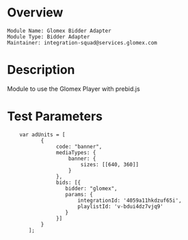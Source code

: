 # Overview

```
Module Name: Glomex Bidder Adapter
Module Type: Bidder Adapter
Maintainer: integration-squad@services.glomex.com
```

# Description

Module to use the Glomex Player with prebid.js

# Test Parameters
```
    var adUnits = [
           {
                code: "banner",
                mediaTypes: {
                    banner: {
                        sizes: [[640, 360]]
                    }
                },
                bids: [{
                   bidder: "glomex",
                   params: {
                       integrationId: '4059a11hkdzuf65i',
                       playlistId: 'v-bdui4dz7vjq9'
                   }
                }]
           }
       ];
```

